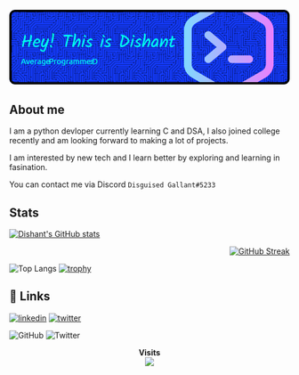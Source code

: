 
![Logo](./github-header-image.png)


## **About me**

I am a python devloper currently learning C and DSA, I also joined college recently and am looking forward to making a lot of projects.

I am interested by new tech and I learn better by exploring and learning in fasination.

You can contact me via Discord ```Disguised Gallant#5233```

<div align="left">

## **Stats**
[![Dishant's GitHub stats](https://github-readme-stats.vercel.app/api?username=ampli-xd&show_icons=true&theme=vision-friendly-dark&count_private=true)](https://github.com/ampli-xd/github-readme-stats) 
</div>
<div align="right">

[![GitHub Streak](https://streak-stats.demolab.com?user=ampli-xd&theme=highcontrast&border_radius=4.9&date_format=M%20j%5B%2C%20Y%5D)](https://git.io/streak-stats)
</div>

![Top Langs](https://github-readme-stats.vercel.app/api/top-langs/?username=ampli-xd&hide=TeX&layout=compact&theme=vision-friendly-dark)
[![trophy](https://github-profile-trophy.vercel.app/?username=ampli-xd&theme=juicyfresh)](https://github-profile-trophy.vercel.app/?username=ryo-ma&theme=juicyfresh)


## **🔗 Links**
[![linkedin](https://img.shields.io/badge/linkedin-0A66C2?style=for-the-badge&logo=linkedin&logoColor=white)](https://www.linkedin.com/in/dishant-kapoor-35ab9a166)
[![twitter](https://img.shields.io/badge/twitter-1DA1F2?style=for-the-badge&logo=twitter&logoColor=white)](https://twitter.com/DudeAmpli)

![GitHub](https://img.shields.io/github/followers/Ampli-xD?color=red&label=%20&logo=GitHub&logoColor=black&style=for-the-badge)
![Twitter](https://img.shields.io/twitter/follow/DudeAmpli?label=%20&logo=Twitter&style=for-the-badge)



<p align="center"><b>Visits</b><br>
  <img src="https://profile-counter.glitch.me/ampli-xd/count.svg" />
</p>